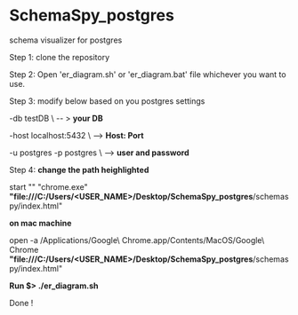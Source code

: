 # SchemaSpy_postgres
schema visualizer for postgres 

Step 1: clone the repository 

Step 2: Open 'er_diagram.sh' or 'er_diagram.bat' file whichever you want to use.

Step 3: modify below based on you postgres settings 

-db testDB \ -- > **your DB**

-host localhost:5432 \ --> **Host: Port**

-u postgres -p postgres \  --> **user and password**


Step 4: **change the path heighlighted** <br/>

start "" "chrome.exe" **"file:///C:/Users/<USER_NAME>/Desktop/SchemaSpy_postgres**/schemaspy/index.html"

**on mac machine**

open -a /Applications/Google\ Chrome.app/Contents/MacOS/Google\ Chrome **"file:///C:/Users/<USER_NAME>/Desktop/SchemaSpy_postgres**/schemaspy/index.html"


**Run  $> ./er_diagram.sh**

Done ! 
